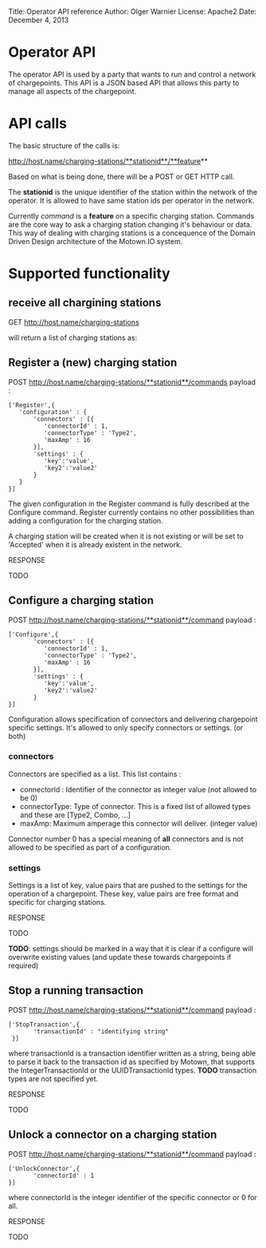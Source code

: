 Title: Operator API reference
Author: Olger Warnier
License: Apache2
Date: December 4, 2013

# Operator API 
The operator API is used by a party that wants to run and control a network of chargepoints. 
This API is a JSON based API that allows this party to manage all aspects of the chargepoint. 

# API calls
The basic structure of the calls is:

 http://host.name/charging-stations/**stationid**/**feature** 

Based on what is being done, there will be a POST or GET HTTP call. 

The **stationid** is the unique identifier of the station within the network of the operator. It is allowed to have same station ids per operator in the network. 
 
Currently *command* is a **feature** on a specific charging station. 
Commands are the core way to ask a charging station changing it's behaviour or data. This way of dealing with charging stations is a concequence of the Domain Driven Design architecture of the Motown.IO system. 

# Supported functionality
## receive all chargining stations
GET  http://host.name/charging-stations

will return a list of charging stations as:

## Register a (new) charging station
POST http://host.name/charging-stations/**stationid**/commands
payload :

	['Register',{
	   'configuration' : {
	       'connectors' : [{
	          'connectorId' : 1, 
	          'connectorType' : 'Type2', 
	          'maxAmp' : 16 
	       }], 
	       'settings' : {
	          'key':'value', 
	          'key2':'value2'
	       }
	   }
	}]

The given configuration in the Register command is fully described at the Configure command. 
Register currently contains no other possibilities than adding a configuration for the charging station. 

A charging station will be created when it is not existing or will be set to 'Accepted' when it is already existent in the network. 

RESPONSE

TODO


## Configure a charging station
POST http://host.name/charging-stations/**stationid**/command 
payload :

	['Configure',{
	       'connectors' : [{
	          'connectorId' : 1, 
	          'connectorType' : 'Type2', 
	          'maxAmp' : 16 
	       }], 
	       'settings' : {
	          'key':'value', 
	          'key2':'value2'
	       }
	}]

Configuration allows specification of connectors and delivering chargepoint specific settings. 
It's allowed to only specify connectors or settings. (or both)

### connectors
Connectors are specified as a list. This list contains :

 * connectorId : Identifier of the connector as integer value  (not allowed to be 0) 
 * connectorType: Type of connector. This is a fixed list of allowed types and these are [Type2, Combo, ...]
 * maxAmp: Maximum amperage this connector will deliver. (integer value)

Connector number 0 has a special meaning of **all** connectors and is not allowed to be specified as part of a configuration. 

### settings
Settings is a list of key, value pairs that are pushed to the settings for the operation of a chargepoint. These key, value pairs are free format and specific for charging stations. 

RESPONSE

TODO

**TODO**: settings should be marked in a way that it is clear if a configure will overwrite existing values (and update these towards chargepoints if required)

## Stop a running transaction
POST http://host.name/charging-stations/**stationid**/command 
payload :

	['StopTransaction',{
	       'transactionId' : "identifying string"
	 }]

where transactionId is a transaction identifier written as a string, being able to parse it back to the transaction id as specified by Motown, that supports the IntegerTransactionId or the UUIDTransactionId types. 
**TODO** transaction types are not specified yet. 

RESPONSE

TODO




## Unlock a connector on a charging station
POST http://host.name/charging-stations/**stationid**/command 
payload :

	['UnlockConnector',{
	       'connectorId' : 1 
	}]

where connectorId is the integer identifier of the specific connector or 0 for all. 

RESPONSE

TODO







